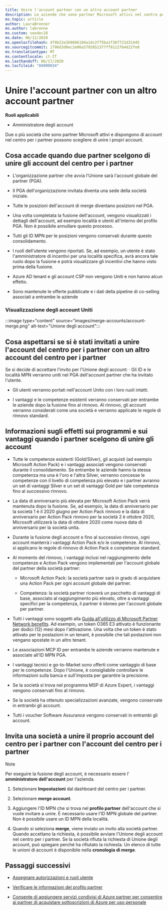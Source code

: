 ```yaml
---
title: Unire l'account partner con un altro account partner
description: Le aziende che sono partner Microsoft attivi nel centro per i partner possono unire i propri account.
ms.topic: article
author: LauraBrenner
ms.author: labrenne
ms.custom: seodec18
ms.date: 06/12/2020
ms.openlocfilehash: 479b22e3b9666184a1dc2f75ba1f36f721d31445
ms.sourcegitcommit: 1796d3d0ec2e06a3792852377ff81127b4d22fe0
ms.translationtype: MT
ms.contentlocale: it-IT
ms.lasthandoff: 06/17/2020
ms.locfileid: "84909034"
---
```

# <a name="merge-your-partner-account-with-another-partner-account"></a>Unire l'account partner con un altro account partner

**Ruoli applicabili**

- Amministratore degli account

Due o più società che sono partner Microsoft attivi e dispongono di account nel centro per i partner possono scegliere di unire i propri account.

## <a name="what-happens-when-two-partners-elect-to-merge-their-partner-center-accounts"></a>Cosa accade quando due partner scelgono di unire gli account del centro per i partner

- L'organizzazione partner che avvia l'Unione sarà l'account globale del partner (PGA).

- Il PGA dell'organizzazione invitata diventa una sede della società iniziale.

- Tutte le posizioni dell'account di merge diventano posizioni nel PGA.

- Una volta completata la fusione dell'account, vengono visualizzati i dettagli dell'account, ad esempio località e utenti all'interno del profilo PGA. Non è possibile annullare questo processo.

- Tutti gli ID MPN per le posizioni vengono conservati durante questo consolidamento.

- I ruoli dell'utente vengono riportati. Se, ad esempio, un utente è stato l'amministratore di incentivi per una località specifica, avrà ancora tale ruolo dopo la fusione e potrà visualizzare gli incentivi che hanno visto prima della fusione.

- Azure AD tenant e gli account CSP non vengono Uniti e non hanno alcun effetto.

- Sono mantenute le offerte pubblicate e i dati della pipeline di co-selling associati a entrambe le aziende

### <a name="view-of-merged-accounts"></a>Visualizzazione degli account Uniti

:::image type="content" source="images/merge-accounts/account-merge.png" alt-text="Unione degli account":::

## <a name="what-to-expect-if-you-have-been-invited-to-merge-your-partner-center-account-with-another-partner-center-account"></a>Cosa aspettarsi se si è stati invitati a unire l'account del centro per i partner con un altro account del centro per i partner

Se si decide di accettare l'invito per l'Unione degli account: · Gli ID e le località MPN verranno uniti nel PGA dell'account partner che ha invitato l'utente.

- Gli utenti verranno portati nell'account Unito con i loro ruoli intatti.

- I vantaggi e le competenze esistenti verranno conservati per entrambe le aziende dopo la fusione fino al rinnovo. Al rinnovo, gli account verranno considerati come una società e verranno applicate le regole di rinnovo standard.

## <a name="understand-the-impacts-to-programs-and-benefits-when-partners-elect-to-merge-accounts"></a>Informazioni sugli effetti sui programmi e sui vantaggi quando i partner scelgono di unire gli account

- Tutte le competenze esistenti (Gold/Silver), gli acquisti (ad esempio Microsoft Action Pack) e i vantaggi associati vengono conservati durante il consolidamento. Se entrambe le aziende hanno la stessa competenza ma una è l'oro e l'altra Silver, verranno concesse le competenze con il livello di competenza più elevato e i partner avranno un set di vantaggi Silver e un set di vantaggi Gold per tale competenza fino al successivo rinnovo. 

- La data di anniversario più elevata per Microsoft Action Pack verrà mantenuta dopo la fusione. Se, ad esempio, la data di anniversario per la società 1 è il 2020 giugno per Action Pack rinnovo e la data di anniversario per Action Pack rinnovo per la società 2 è ottobre 2020, Microsoft utilizzerà la data di ottobre 2020 come nuova data di anniversario per la società unita.

- Durante la fusione degli account e fino al successivo rinnovo, ogni account manterrà i vantaggi Action Pack e/o le competenze. Al rinnovo, si applicano le regole di rinnovo di Action Pack e competenze standard.

- Al momento del rinnovo, i vantaggi inclusi nel raggiungimento delle competenze e Action Pack vengono implementati per l'account globale del partner della società partner:

  - Microsoft Action Pack: la società partner sarà in grado di acquistare una Action Pack per ogni account globale del partner.

  - Competenza: la società partner riceverà un pacchetto di vantaggi di base, associato al raggiungimento più elevato, oltre a vantaggi specifici per la competenza, il partner è idoneo per l'account globale per partner.

- Tutti i vantaggi sono soggetti alla [Guida all'utilizzo di Microsoft Partner Network benefits](https://aka.ms/partner-benefits-use-guide). Ad esempio, un token O365 E3 attivato è funzionante per dodici (12) mesi dopo l'attivazione. Una volta che un token è stato attivato per le postazioni in un tenant, è possibile che tali postazioni non vengano spostate in un altro tenant.

- Le associazioni MCP ID per entrambe le aziende verranno mantenute e associate all'ID MPN PGA.

- I vantaggi tecnici e go-to-Market sono offerti come vantaggio di base per le competenze. Dopo l'Unione, è consigliabile controllare le informazioni sulla banca e sull'imposta per garantire la precisione.

- Se la società si trova nel programma MSP di Azure Expert, i vantaggi vengono conservati fino al rinnovo.

- Se la società ha ottenuto specializzazioni avanzate, vengono conservate in entrambi gli account.

- Tutti i voucher Software Assurance vengono conservati in entrambi gli account. 

## <a name="invite-a-company-to-merge-their-partner-center-account-with-your-partner-center-account"></a>Invita una società a unire il proprio account del centro per i partner con l'account del centro per i partner

>[!Note]
>Per eseguire la fusione degli account, è necessario essere l' **amministratore dell'account** per l'azienda.

1. Selezionare **Impostazioni** dal dashboard del centro per i partner. 

2. Selezionare **merge account**.

3. Aggiungere l'ID MPN che si trova nel **profilo partner** dell'account che si vuole invitare a unire. È necessario usare l'ID MPN globale del partner. Non è possibile usare un ID MPN della località.

4. Quando si seleziona **merge**, viene inviato un invito alla società partner. Quando accettano la richiesta, è possibile avviare l'Unione degli account nel centro per i partner. Se la società rifiuta la richiesta di Unione degli account, può spiegare perché ha rifiutato la richiesta. Un elenco di tutte le unioni di account è disponibile nella **cronologia di merge**.

## <a name="next-steps"></a>Passaggi successivi

- [Assegnare autorizzazioni e ruoli utente](permissions-overview.md)

- [Verificare le informazioni del profilo partner](update-your-partner-profile.md)

- [Consente di aggiungere servizi condivisi di Azure partner per consentire ai partner di acquistare sottoscrizioni di Azure per uso personale](shared-services.md)
